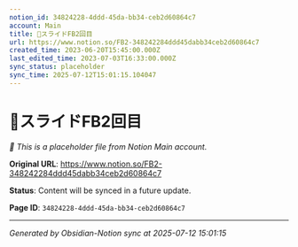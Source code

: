 ```yaml
---
notion_id: 34824228-4ddd-45da-bb34-ceb2d60864c7
account: Main
title: 🍄スライドFB2回目
url: https://www.notion.so/FB2-348242284ddd45dabb34ceb2d60864c7
created_time: 2023-06-20T15:45:00.000Z
last_edited_time: 2023-07-03T16:33:00.000Z
sync_status: placeholder
sync_time: 2025-07-12T15:01:15.104047
---
```


# 🍄スライドFB2回目

*🔄 This is a placeholder file from Notion Main account.*

**Original URL**: https://www.notion.so/FB2-348242284ddd45dabb34ceb2d60864c7

**Status**: Content will be synced in a future update.

**Page ID**: `34824228-4ddd-45da-bb34-ceb2d60864c7`

---

*Generated by Obsidian-Notion sync at 2025-07-12 15:01:15*
